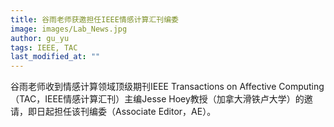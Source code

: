 ```yaml
---
title: 谷雨老师获邀担任IEEE情感计算汇刊编委
image: images/Lab_News.jpg
author: gu_yu
tags: IEEE, TAC
last_modified_at: ""
---
```

<!-- excerpt start -->
谷雨老师收到情感计算领域顶级期刊IEEE Transactions on Affective Computing（TAC，IEEE情感计算汇刊）主编Jesse Hoey教授（加拿大滑铁卢大学）的邀请，即日起担任该刊编委（Associate Editor，AE）。<br>
<!-- excerpt end -->
